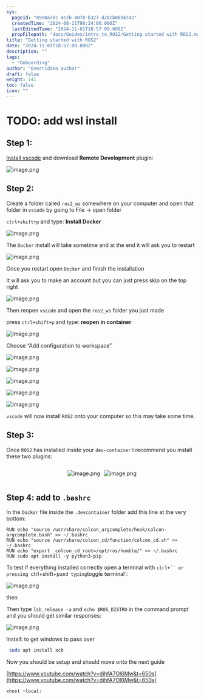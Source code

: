 ```yaml
---
sys:
  pageId: "89e0a78c-4e2b-4070-b327-d28cb0694742"
  createdTime: "2024-08-21T00:24:00.000Z"
  lastEditedTime: "2024-11-01T18:57:00.000Z"
  propFilepath: "docs/Guides/intro_to_ROS2/Getting started with ROS2.md"
title: "Getting started with ROS2"
date: "2024-11-01T18:57:00.000Z"
description: ""
tags:
  - "Onboarding"
author: "Overridden author"
draft: false
weight: 141
toc: false
icon: ""
---
```


# TODO: add wsl install

## Step 1:

[Install vscode](https://code.visualstudio.com/download) and download **Remote Development** plugin:

![image.png](https://prod-files-secure.s3.us-west-2.amazonaws.com/d518164a-d88e-44d1-a4ee-3adb3bd8bce0/efb52993-1881-4a40-b95e-6f020334f022/image.png?X-Amz-Algorithm=AWS4-HMAC-SHA256&X-Amz-Content-Sha256=UNSIGNED-PAYLOAD&X-Amz-Credential=ASIAZI2LB466YYNIUWOJ%2F20250323%2Fus-west-2%2Fs3%2Faws4_request&X-Amz-Date=20250323T220659Z&X-Amz-Expires=3600&X-Amz-Security-Token=IQoJb3JpZ2luX2VjEIT%2F%2F%2F%2F%2F%2F%2F%2F%2F%2FwEaCXVzLXdlc3QtMiJGMEQCIFUnvk3PeQ6pR%2Fck9CrfmsONp1YIh2NXhptUgyWuf%2B%2B6AiALkfh3bxdbO80BRwZTUUOzr4b%2Fqmp9S5xN8F4686xqmiqIBAjd%2F%2F%2F%2F%2F%2F%2F%2F%2F%2F8BEAAaDDYzNzQyMzE4MzgwNSIMGYaYn%2F%2BQTMF6F0LiKtwD3dEN6iYe0krhHUX8ZCbfemfWKnWX9cLfu0DYeaL6RzwfIxFpazL1K0QSytCIq0%2BLGdJsRaFq6%2Bxk%2FKHcSJYJODGVBGsOA0fOEAxhbr%2FSA2Lil%2BKo5nkv9pbaYV4f25vcqH2VzBTlORCClm5AHP3gisQvW4Wh7MTuIVjtSGUVlZj9BGXhTXDrrjeyA2LV7RneDKdBoChwiJ9O7XaUQx7UKyjuBpeHPTDq3AIIFTkRb9dXjqNl0D6GfuCFwDJXBGmuJnvQL3x%2FbRgZROttxRZmuMHEbuWhwpXZusx4GuTIKHwSdEJqVWNIti4e7kH17vIByIMaaXpZFA52hdgX5Bv63yGXA7bIcP0xhSnCSmw9Z2CxvEkVaMNbObZYisj8yo8XLmAohcxES6SKdV05q772MMenl%2Ffw6w4%2F2F%2FKldtusGlvLInwT9yDmLi3l58nsXnkqKdsHRVQErL4USteStqAwAX4ma0CkaYNzjg%2FBqXzTZnJx5hN4nGx1FGwBy0b%2F1XLJ%2BFHHmjeDKhzU5XyHrY%2Fgkgm7maYo3V4FIYRuFUspgslIjRn2TBzSvStcnyaQnAnrwDjQ41cC4Tbjj9glOyvTZfV7dEuJcEjgbE5BgN6cpF8Vjf9%2FenGOCv1p5Mw5cqBvwY6pgFnRHsqlyixc0e8%2BENe3q8YIVrWK%2BU3M9dR0t7ervv5NCDZD01i95Or2AOa%2FDP9tCARU8CM1pWcGYp%2F6TXOuMu4qQ9wMu8hLSW81u5bNRZeycfBt65y%2FCxvkEwnnBo5SBnn4pWnCG2nKo2IZEYHWC79gR9m74jawXd4DxlXaRlXL%2FIJqdik4RBbnJ6O5cNk2NUaBjlkjTo41aoBxY88GpqHfI1Ol0CQ&X-Amz-Signature=08be48029b42ab0892f069a333b2b20d68d479327e04e7ea9fb8d25d85041e10&X-Amz-SignedHeaders=host&x-id=GetObject)

## Step 2:

Create a folder called `ros2_ws` somewhere on your computer and open that folder in `vscode` by going to File → open folder 

`ctrl+shift+p` and type: **Install Docker**

![image.png](https://prod-files-secure.s3.us-west-2.amazonaws.com/d518164a-d88e-44d1-a4ee-3adb3bd8bce0/2269dc0e-1cd5-47ff-bceb-c04ad9b2eab0/image.png?X-Amz-Algorithm=AWS4-HMAC-SHA256&X-Amz-Content-Sha256=UNSIGNED-PAYLOAD&X-Amz-Credential=ASIAZI2LB466YYNIUWOJ%2F20250323%2Fus-west-2%2Fs3%2Faws4_request&X-Amz-Date=20250323T220659Z&X-Amz-Expires=3600&X-Amz-Security-Token=IQoJb3JpZ2luX2VjEIT%2F%2F%2F%2F%2F%2F%2F%2F%2F%2FwEaCXVzLXdlc3QtMiJGMEQCIFUnvk3PeQ6pR%2Fck9CrfmsONp1YIh2NXhptUgyWuf%2B%2B6AiALkfh3bxdbO80BRwZTUUOzr4b%2Fqmp9S5xN8F4686xqmiqIBAjd%2F%2F%2F%2F%2F%2F%2F%2F%2F%2F8BEAAaDDYzNzQyMzE4MzgwNSIMGYaYn%2F%2BQTMF6F0LiKtwD3dEN6iYe0krhHUX8ZCbfemfWKnWX9cLfu0DYeaL6RzwfIxFpazL1K0QSytCIq0%2BLGdJsRaFq6%2Bxk%2FKHcSJYJODGVBGsOA0fOEAxhbr%2FSA2Lil%2BKo5nkv9pbaYV4f25vcqH2VzBTlORCClm5AHP3gisQvW4Wh7MTuIVjtSGUVlZj9BGXhTXDrrjeyA2LV7RneDKdBoChwiJ9O7XaUQx7UKyjuBpeHPTDq3AIIFTkRb9dXjqNl0D6GfuCFwDJXBGmuJnvQL3x%2FbRgZROttxRZmuMHEbuWhwpXZusx4GuTIKHwSdEJqVWNIti4e7kH17vIByIMaaXpZFA52hdgX5Bv63yGXA7bIcP0xhSnCSmw9Z2CxvEkVaMNbObZYisj8yo8XLmAohcxES6SKdV05q772MMenl%2Ffw6w4%2F2F%2FKldtusGlvLInwT9yDmLi3l58nsXnkqKdsHRVQErL4USteStqAwAX4ma0CkaYNzjg%2FBqXzTZnJx5hN4nGx1FGwBy0b%2F1XLJ%2BFHHmjeDKhzU5XyHrY%2Fgkgm7maYo3V4FIYRuFUspgslIjRn2TBzSvStcnyaQnAnrwDjQ41cC4Tbjj9glOyvTZfV7dEuJcEjgbE5BgN6cpF8Vjf9%2FenGOCv1p5Mw5cqBvwY6pgFnRHsqlyixc0e8%2BENe3q8YIVrWK%2BU3M9dR0t7ervv5NCDZD01i95Or2AOa%2FDP9tCARU8CM1pWcGYp%2F6TXOuMu4qQ9wMu8hLSW81u5bNRZeycfBt65y%2FCxvkEwnnBo5SBnn4pWnCG2nKo2IZEYHWC79gR9m74jawXd4DxlXaRlXL%2FIJqdik4RBbnJ6O5cNk2NUaBjlkjTo41aoBxY88GpqHfI1Ol0CQ&X-Amz-Signature=32b482f7a82e1fe25a3ae252d82fbb87336fba45dd3414eeaff3e2371ccb0465&X-Amz-SignedHeaders=host&x-id=GetObject)

The `Docker` install will take sometime and at the end it will ask you to restart

![image.png](https://prod-files-secure.s3.us-west-2.amazonaws.com/d518164a-d88e-44d1-a4ee-3adb3bd8bce0/ed233f78-be33-4b1f-b89c-9c346c0e961e/image.png?X-Amz-Algorithm=AWS4-HMAC-SHA256&X-Amz-Content-Sha256=UNSIGNED-PAYLOAD&X-Amz-Credential=ASIAZI2LB466YYNIUWOJ%2F20250323%2Fus-west-2%2Fs3%2Faws4_request&X-Amz-Date=20250323T220659Z&X-Amz-Expires=3600&X-Amz-Security-Token=IQoJb3JpZ2luX2VjEIT%2F%2F%2F%2F%2F%2F%2F%2F%2F%2FwEaCXVzLXdlc3QtMiJGMEQCIFUnvk3PeQ6pR%2Fck9CrfmsONp1YIh2NXhptUgyWuf%2B%2B6AiALkfh3bxdbO80BRwZTUUOzr4b%2Fqmp9S5xN8F4686xqmiqIBAjd%2F%2F%2F%2F%2F%2F%2F%2F%2F%2F8BEAAaDDYzNzQyMzE4MzgwNSIMGYaYn%2F%2BQTMF6F0LiKtwD3dEN6iYe0krhHUX8ZCbfemfWKnWX9cLfu0DYeaL6RzwfIxFpazL1K0QSytCIq0%2BLGdJsRaFq6%2Bxk%2FKHcSJYJODGVBGsOA0fOEAxhbr%2FSA2Lil%2BKo5nkv9pbaYV4f25vcqH2VzBTlORCClm5AHP3gisQvW4Wh7MTuIVjtSGUVlZj9BGXhTXDrrjeyA2LV7RneDKdBoChwiJ9O7XaUQx7UKyjuBpeHPTDq3AIIFTkRb9dXjqNl0D6GfuCFwDJXBGmuJnvQL3x%2FbRgZROttxRZmuMHEbuWhwpXZusx4GuTIKHwSdEJqVWNIti4e7kH17vIByIMaaXpZFA52hdgX5Bv63yGXA7bIcP0xhSnCSmw9Z2CxvEkVaMNbObZYisj8yo8XLmAohcxES6SKdV05q772MMenl%2Ffw6w4%2F2F%2FKldtusGlvLInwT9yDmLi3l58nsXnkqKdsHRVQErL4USteStqAwAX4ma0CkaYNzjg%2FBqXzTZnJx5hN4nGx1FGwBy0b%2F1XLJ%2BFHHmjeDKhzU5XyHrY%2Fgkgm7maYo3V4FIYRuFUspgslIjRn2TBzSvStcnyaQnAnrwDjQ41cC4Tbjj9glOyvTZfV7dEuJcEjgbE5BgN6cpF8Vjf9%2FenGOCv1p5Mw5cqBvwY6pgFnRHsqlyixc0e8%2BENe3q8YIVrWK%2BU3M9dR0t7ervv5NCDZD01i95Or2AOa%2FDP9tCARU8CM1pWcGYp%2F6TXOuMu4qQ9wMu8hLSW81u5bNRZeycfBt65y%2FCxvkEwnnBo5SBnn4pWnCG2nKo2IZEYHWC79gR9m74jawXd4DxlXaRlXL%2FIJqdik4RBbnJ6O5cNk2NUaBjlkjTo41aoBxY88GpqHfI1Ol0CQ&X-Amz-Signature=d83ac19fd48aba022a14ce160e034be8264f183789225e65dbaaf8c2c34500d0&X-Amz-SignedHeaders=host&x-id=GetObject)

Once you restart open `Docker` and finish the installation

It will ask you to make an account but you can just press skip on the top right

![image.png](https://prod-files-secure.s3.us-west-2.amazonaws.com/d518164a-d88e-44d1-a4ee-3adb3bd8bce0/21010ad9-1659-4fd9-9f59-9932a09b2a3d/image.png?X-Amz-Algorithm=AWS4-HMAC-SHA256&X-Amz-Content-Sha256=UNSIGNED-PAYLOAD&X-Amz-Credential=ASIAZI2LB466YYNIUWOJ%2F20250323%2Fus-west-2%2Fs3%2Faws4_request&X-Amz-Date=20250323T220659Z&X-Amz-Expires=3600&X-Amz-Security-Token=IQoJb3JpZ2luX2VjEIT%2F%2F%2F%2F%2F%2F%2F%2F%2F%2FwEaCXVzLXdlc3QtMiJGMEQCIFUnvk3PeQ6pR%2Fck9CrfmsONp1YIh2NXhptUgyWuf%2B%2B6AiALkfh3bxdbO80BRwZTUUOzr4b%2Fqmp9S5xN8F4686xqmiqIBAjd%2F%2F%2F%2F%2F%2F%2F%2F%2F%2F8BEAAaDDYzNzQyMzE4MzgwNSIMGYaYn%2F%2BQTMF6F0LiKtwD3dEN6iYe0krhHUX8ZCbfemfWKnWX9cLfu0DYeaL6RzwfIxFpazL1K0QSytCIq0%2BLGdJsRaFq6%2Bxk%2FKHcSJYJODGVBGsOA0fOEAxhbr%2FSA2Lil%2BKo5nkv9pbaYV4f25vcqH2VzBTlORCClm5AHP3gisQvW4Wh7MTuIVjtSGUVlZj9BGXhTXDrrjeyA2LV7RneDKdBoChwiJ9O7XaUQx7UKyjuBpeHPTDq3AIIFTkRb9dXjqNl0D6GfuCFwDJXBGmuJnvQL3x%2FbRgZROttxRZmuMHEbuWhwpXZusx4GuTIKHwSdEJqVWNIti4e7kH17vIByIMaaXpZFA52hdgX5Bv63yGXA7bIcP0xhSnCSmw9Z2CxvEkVaMNbObZYisj8yo8XLmAohcxES6SKdV05q772MMenl%2Ffw6w4%2F2F%2FKldtusGlvLInwT9yDmLi3l58nsXnkqKdsHRVQErL4USteStqAwAX4ma0CkaYNzjg%2FBqXzTZnJx5hN4nGx1FGwBy0b%2F1XLJ%2BFHHmjeDKhzU5XyHrY%2Fgkgm7maYo3V4FIYRuFUspgslIjRn2TBzSvStcnyaQnAnrwDjQ41cC4Tbjj9glOyvTZfV7dEuJcEjgbE5BgN6cpF8Vjf9%2FenGOCv1p5Mw5cqBvwY6pgFnRHsqlyixc0e8%2BENe3q8YIVrWK%2BU3M9dR0t7ervv5NCDZD01i95Or2AOa%2FDP9tCARU8CM1pWcGYp%2F6TXOuMu4qQ9wMu8hLSW81u5bNRZeycfBt65y%2FCxvkEwnnBo5SBnn4pWnCG2nKo2IZEYHWC79gR9m74jawXd4DxlXaRlXL%2FIJqdik4RBbnJ6O5cNk2NUaBjlkjTo41aoBxY88GpqHfI1Ol0CQ&X-Amz-Signature=c80a32512b645305ddc1b54b72f3aa3182ddb55a1226132a265d0cfac0e579d6&X-Amz-SignedHeaders=host&x-id=GetObject)

Then reopen `vscode` and open the `ros2_ws` folder you just made

press `ctrl+shift+p` and type: **reopen in container**

![image.png](https://prod-files-secure.s3.us-west-2.amazonaws.com/d518164a-d88e-44d1-a4ee-3adb3bd8bce0/4e93b8c2-41ad-488c-8095-c74205196118/image.png?X-Amz-Algorithm=AWS4-HMAC-SHA256&X-Amz-Content-Sha256=UNSIGNED-PAYLOAD&X-Amz-Credential=ASIAZI2LB466YYNIUWOJ%2F20250323%2Fus-west-2%2Fs3%2Faws4_request&X-Amz-Date=20250323T220659Z&X-Amz-Expires=3600&X-Amz-Security-Token=IQoJb3JpZ2luX2VjEIT%2F%2F%2F%2F%2F%2F%2F%2F%2F%2FwEaCXVzLXdlc3QtMiJGMEQCIFUnvk3PeQ6pR%2Fck9CrfmsONp1YIh2NXhptUgyWuf%2B%2B6AiALkfh3bxdbO80BRwZTUUOzr4b%2Fqmp9S5xN8F4686xqmiqIBAjd%2F%2F%2F%2F%2F%2F%2F%2F%2F%2F8BEAAaDDYzNzQyMzE4MzgwNSIMGYaYn%2F%2BQTMF6F0LiKtwD3dEN6iYe0krhHUX8ZCbfemfWKnWX9cLfu0DYeaL6RzwfIxFpazL1K0QSytCIq0%2BLGdJsRaFq6%2Bxk%2FKHcSJYJODGVBGsOA0fOEAxhbr%2FSA2Lil%2BKo5nkv9pbaYV4f25vcqH2VzBTlORCClm5AHP3gisQvW4Wh7MTuIVjtSGUVlZj9BGXhTXDrrjeyA2LV7RneDKdBoChwiJ9O7XaUQx7UKyjuBpeHPTDq3AIIFTkRb9dXjqNl0D6GfuCFwDJXBGmuJnvQL3x%2FbRgZROttxRZmuMHEbuWhwpXZusx4GuTIKHwSdEJqVWNIti4e7kH17vIByIMaaXpZFA52hdgX5Bv63yGXA7bIcP0xhSnCSmw9Z2CxvEkVaMNbObZYisj8yo8XLmAohcxES6SKdV05q772MMenl%2Ffw6w4%2F2F%2FKldtusGlvLInwT9yDmLi3l58nsXnkqKdsHRVQErL4USteStqAwAX4ma0CkaYNzjg%2FBqXzTZnJx5hN4nGx1FGwBy0b%2F1XLJ%2BFHHmjeDKhzU5XyHrY%2Fgkgm7maYo3V4FIYRuFUspgslIjRn2TBzSvStcnyaQnAnrwDjQ41cC4Tbjj9glOyvTZfV7dEuJcEjgbE5BgN6cpF8Vjf9%2FenGOCv1p5Mw5cqBvwY6pgFnRHsqlyixc0e8%2BENe3q8YIVrWK%2BU3M9dR0t7ervv5NCDZD01i95Or2AOa%2FDP9tCARU8CM1pWcGYp%2F6TXOuMu4qQ9wMu8hLSW81u5bNRZeycfBt65y%2FCxvkEwnnBo5SBnn4pWnCG2nKo2IZEYHWC79gR9m74jawXd4DxlXaRlXL%2FIJqdik4RBbnJ6O5cNk2NUaBjlkjTo41aoBxY88GpqHfI1Ol0CQ&X-Amz-Signature=bfa2e0c091a0656e6faf4bf94c7fe19204540b4de16c06bbfc2e75ffd460b415&X-Amz-SignedHeaders=host&x-id=GetObject)

Choose “Add configuration to workspace”

![image.png](https://prod-files-secure.s3.us-west-2.amazonaws.com/d518164a-d88e-44d1-a4ee-3adb3bd8bce0/9560b282-5060-4989-ba37-97e7b2c22476/image.png?X-Amz-Algorithm=AWS4-HMAC-SHA256&X-Amz-Content-Sha256=UNSIGNED-PAYLOAD&X-Amz-Credential=ASIAZI2LB466YYNIUWOJ%2F20250323%2Fus-west-2%2Fs3%2Faws4_request&X-Amz-Date=20250323T220659Z&X-Amz-Expires=3600&X-Amz-Security-Token=IQoJb3JpZ2luX2VjEIT%2F%2F%2F%2F%2F%2F%2F%2F%2F%2FwEaCXVzLXdlc3QtMiJGMEQCIFUnvk3PeQ6pR%2Fck9CrfmsONp1YIh2NXhptUgyWuf%2B%2B6AiALkfh3bxdbO80BRwZTUUOzr4b%2Fqmp9S5xN8F4686xqmiqIBAjd%2F%2F%2F%2F%2F%2F%2F%2F%2F%2F8BEAAaDDYzNzQyMzE4MzgwNSIMGYaYn%2F%2BQTMF6F0LiKtwD3dEN6iYe0krhHUX8ZCbfemfWKnWX9cLfu0DYeaL6RzwfIxFpazL1K0QSytCIq0%2BLGdJsRaFq6%2Bxk%2FKHcSJYJODGVBGsOA0fOEAxhbr%2FSA2Lil%2BKo5nkv9pbaYV4f25vcqH2VzBTlORCClm5AHP3gisQvW4Wh7MTuIVjtSGUVlZj9BGXhTXDrrjeyA2LV7RneDKdBoChwiJ9O7XaUQx7UKyjuBpeHPTDq3AIIFTkRb9dXjqNl0D6GfuCFwDJXBGmuJnvQL3x%2FbRgZROttxRZmuMHEbuWhwpXZusx4GuTIKHwSdEJqVWNIti4e7kH17vIByIMaaXpZFA52hdgX5Bv63yGXA7bIcP0xhSnCSmw9Z2CxvEkVaMNbObZYisj8yo8XLmAohcxES6SKdV05q772MMenl%2Ffw6w4%2F2F%2FKldtusGlvLInwT9yDmLi3l58nsXnkqKdsHRVQErL4USteStqAwAX4ma0CkaYNzjg%2FBqXzTZnJx5hN4nGx1FGwBy0b%2F1XLJ%2BFHHmjeDKhzU5XyHrY%2Fgkgm7maYo3V4FIYRuFUspgslIjRn2TBzSvStcnyaQnAnrwDjQ41cC4Tbjj9glOyvTZfV7dEuJcEjgbE5BgN6cpF8Vjf9%2FenGOCv1p5Mw5cqBvwY6pgFnRHsqlyixc0e8%2BENe3q8YIVrWK%2BU3M9dR0t7ervv5NCDZD01i95Or2AOa%2FDP9tCARU8CM1pWcGYp%2F6TXOuMu4qQ9wMu8hLSW81u5bNRZeycfBt65y%2FCxvkEwnnBo5SBnn4pWnCG2nKo2IZEYHWC79gR9m74jawXd4DxlXaRlXL%2FIJqdik4RBbnJ6O5cNk2NUaBjlkjTo41aoBxY88GpqHfI1Ol0CQ&X-Amz-Signature=23feaf671ad7320afa73fb3f9fe5e76c1ace5e433576c760ef267f81802d6cbb&X-Amz-SignedHeaders=host&x-id=GetObject)

![image.png](https://prod-files-secure.s3.us-west-2.amazonaws.com/d518164a-d88e-44d1-a4ee-3adb3bd8bce0/2ee63f81-886b-48e8-a553-dc6e5eac99e4/image.png?X-Amz-Algorithm=AWS4-HMAC-SHA256&X-Amz-Content-Sha256=UNSIGNED-PAYLOAD&X-Amz-Credential=ASIAZI2LB466YYNIUWOJ%2F20250323%2Fus-west-2%2Fs3%2Faws4_request&X-Amz-Date=20250323T220659Z&X-Amz-Expires=3600&X-Amz-Security-Token=IQoJb3JpZ2luX2VjEIT%2F%2F%2F%2F%2F%2F%2F%2F%2F%2FwEaCXVzLXdlc3QtMiJGMEQCIFUnvk3PeQ6pR%2Fck9CrfmsONp1YIh2NXhptUgyWuf%2B%2B6AiALkfh3bxdbO80BRwZTUUOzr4b%2Fqmp9S5xN8F4686xqmiqIBAjd%2F%2F%2F%2F%2F%2F%2F%2F%2F%2F8BEAAaDDYzNzQyMzE4MzgwNSIMGYaYn%2F%2BQTMF6F0LiKtwD3dEN6iYe0krhHUX8ZCbfemfWKnWX9cLfu0DYeaL6RzwfIxFpazL1K0QSytCIq0%2BLGdJsRaFq6%2Bxk%2FKHcSJYJODGVBGsOA0fOEAxhbr%2FSA2Lil%2BKo5nkv9pbaYV4f25vcqH2VzBTlORCClm5AHP3gisQvW4Wh7MTuIVjtSGUVlZj9BGXhTXDrrjeyA2LV7RneDKdBoChwiJ9O7XaUQx7UKyjuBpeHPTDq3AIIFTkRb9dXjqNl0D6GfuCFwDJXBGmuJnvQL3x%2FbRgZROttxRZmuMHEbuWhwpXZusx4GuTIKHwSdEJqVWNIti4e7kH17vIByIMaaXpZFA52hdgX5Bv63yGXA7bIcP0xhSnCSmw9Z2CxvEkVaMNbObZYisj8yo8XLmAohcxES6SKdV05q772MMenl%2Ffw6w4%2F2F%2FKldtusGlvLInwT9yDmLi3l58nsXnkqKdsHRVQErL4USteStqAwAX4ma0CkaYNzjg%2FBqXzTZnJx5hN4nGx1FGwBy0b%2F1XLJ%2BFHHmjeDKhzU5XyHrY%2Fgkgm7maYo3V4FIYRuFUspgslIjRn2TBzSvStcnyaQnAnrwDjQ41cC4Tbjj9glOyvTZfV7dEuJcEjgbE5BgN6cpF8Vjf9%2FenGOCv1p5Mw5cqBvwY6pgFnRHsqlyixc0e8%2BENe3q8YIVrWK%2BU3M9dR0t7ervv5NCDZD01i95Or2AOa%2FDP9tCARU8CM1pWcGYp%2F6TXOuMu4qQ9wMu8hLSW81u5bNRZeycfBt65y%2FCxvkEwnnBo5SBnn4pWnCG2nKo2IZEYHWC79gR9m74jawXd4DxlXaRlXL%2FIJqdik4RBbnJ6O5cNk2NUaBjlkjTo41aoBxY88GpqHfI1Ol0CQ&X-Amz-Signature=b8f8b301178b61699e296ddbad24cdabeebb1196b852ef267c8148a011797d62&X-Amz-SignedHeaders=host&x-id=GetObject)

![image.png](https://prod-files-secure.s3.us-west-2.amazonaws.com/d518164a-d88e-44d1-a4ee-3adb3bd8bce0/ae1580b2-b048-407e-aed9-b584224a7a04/image.png?X-Amz-Algorithm=AWS4-HMAC-SHA256&X-Amz-Content-Sha256=UNSIGNED-PAYLOAD&X-Amz-Credential=ASIAZI2LB466YYNIUWOJ%2F20250323%2Fus-west-2%2Fs3%2Faws4_request&X-Amz-Date=20250323T220659Z&X-Amz-Expires=3600&X-Amz-Security-Token=IQoJb3JpZ2luX2VjEIT%2F%2F%2F%2F%2F%2F%2F%2F%2F%2FwEaCXVzLXdlc3QtMiJGMEQCIFUnvk3PeQ6pR%2Fck9CrfmsONp1YIh2NXhptUgyWuf%2B%2B6AiALkfh3bxdbO80BRwZTUUOzr4b%2Fqmp9S5xN8F4686xqmiqIBAjd%2F%2F%2F%2F%2F%2F%2F%2F%2F%2F8BEAAaDDYzNzQyMzE4MzgwNSIMGYaYn%2F%2BQTMF6F0LiKtwD3dEN6iYe0krhHUX8ZCbfemfWKnWX9cLfu0DYeaL6RzwfIxFpazL1K0QSytCIq0%2BLGdJsRaFq6%2Bxk%2FKHcSJYJODGVBGsOA0fOEAxhbr%2FSA2Lil%2BKo5nkv9pbaYV4f25vcqH2VzBTlORCClm5AHP3gisQvW4Wh7MTuIVjtSGUVlZj9BGXhTXDrrjeyA2LV7RneDKdBoChwiJ9O7XaUQx7UKyjuBpeHPTDq3AIIFTkRb9dXjqNl0D6GfuCFwDJXBGmuJnvQL3x%2FbRgZROttxRZmuMHEbuWhwpXZusx4GuTIKHwSdEJqVWNIti4e7kH17vIByIMaaXpZFA52hdgX5Bv63yGXA7bIcP0xhSnCSmw9Z2CxvEkVaMNbObZYisj8yo8XLmAohcxES6SKdV05q772MMenl%2Ffw6w4%2F2F%2FKldtusGlvLInwT9yDmLi3l58nsXnkqKdsHRVQErL4USteStqAwAX4ma0CkaYNzjg%2FBqXzTZnJx5hN4nGx1FGwBy0b%2F1XLJ%2BFHHmjeDKhzU5XyHrY%2Fgkgm7maYo3V4FIYRuFUspgslIjRn2TBzSvStcnyaQnAnrwDjQ41cC4Tbjj9glOyvTZfV7dEuJcEjgbE5BgN6cpF8Vjf9%2FenGOCv1p5Mw5cqBvwY6pgFnRHsqlyixc0e8%2BENe3q8YIVrWK%2BU3M9dR0t7ervv5NCDZD01i95Or2AOa%2FDP9tCARU8CM1pWcGYp%2F6TXOuMu4qQ9wMu8hLSW81u5bNRZeycfBt65y%2FCxvkEwnnBo5SBnn4pWnCG2nKo2IZEYHWC79gR9m74jawXd4DxlXaRlXL%2FIJqdik4RBbnJ6O5cNk2NUaBjlkjTo41aoBxY88GpqHfI1Ol0CQ&X-Amz-Signature=816f84c5b9973d3967f2f84d7a9d5fa74ffeabddca1a06ff72e9787a5d7c8e1b&X-Amz-SignedHeaders=host&x-id=GetObject)

![image.png](https://prod-files-secure.s3.us-west-2.amazonaws.com/d518164a-d88e-44d1-a4ee-3adb3bd8bce0/53255b28-f75e-430f-b9e3-c0ac8577e42b/image.png?X-Amz-Algorithm=AWS4-HMAC-SHA256&X-Amz-Content-Sha256=UNSIGNED-PAYLOAD&X-Amz-Credential=ASIAZI2LB466YYNIUWOJ%2F20250323%2Fus-west-2%2Fs3%2Faws4_request&X-Amz-Date=20250323T220659Z&X-Amz-Expires=3600&X-Amz-Security-Token=IQoJb3JpZ2luX2VjEIT%2F%2F%2F%2F%2F%2F%2F%2F%2F%2FwEaCXVzLXdlc3QtMiJGMEQCIFUnvk3PeQ6pR%2Fck9CrfmsONp1YIh2NXhptUgyWuf%2B%2B6AiALkfh3bxdbO80BRwZTUUOzr4b%2Fqmp9S5xN8F4686xqmiqIBAjd%2F%2F%2F%2F%2F%2F%2F%2F%2F%2F8BEAAaDDYzNzQyMzE4MzgwNSIMGYaYn%2F%2BQTMF6F0LiKtwD3dEN6iYe0krhHUX8ZCbfemfWKnWX9cLfu0DYeaL6RzwfIxFpazL1K0QSytCIq0%2BLGdJsRaFq6%2Bxk%2FKHcSJYJODGVBGsOA0fOEAxhbr%2FSA2Lil%2BKo5nkv9pbaYV4f25vcqH2VzBTlORCClm5AHP3gisQvW4Wh7MTuIVjtSGUVlZj9BGXhTXDrrjeyA2LV7RneDKdBoChwiJ9O7XaUQx7UKyjuBpeHPTDq3AIIFTkRb9dXjqNl0D6GfuCFwDJXBGmuJnvQL3x%2FbRgZROttxRZmuMHEbuWhwpXZusx4GuTIKHwSdEJqVWNIti4e7kH17vIByIMaaXpZFA52hdgX5Bv63yGXA7bIcP0xhSnCSmw9Z2CxvEkVaMNbObZYisj8yo8XLmAohcxES6SKdV05q772MMenl%2Ffw6w4%2F2F%2FKldtusGlvLInwT9yDmLi3l58nsXnkqKdsHRVQErL4USteStqAwAX4ma0CkaYNzjg%2FBqXzTZnJx5hN4nGx1FGwBy0b%2F1XLJ%2BFHHmjeDKhzU5XyHrY%2Fgkgm7maYo3V4FIYRuFUspgslIjRn2TBzSvStcnyaQnAnrwDjQ41cC4Tbjj9glOyvTZfV7dEuJcEjgbE5BgN6cpF8Vjf9%2FenGOCv1p5Mw5cqBvwY6pgFnRHsqlyixc0e8%2BENe3q8YIVrWK%2BU3M9dR0t7ervv5NCDZD01i95Or2AOa%2FDP9tCARU8CM1pWcGYp%2F6TXOuMu4qQ9wMu8hLSW81u5bNRZeycfBt65y%2FCxvkEwnnBo5SBnn4pWnCG2nKo2IZEYHWC79gR9m74jawXd4DxlXaRlXL%2FIJqdik4RBbnJ6O5cNk2NUaBjlkjTo41aoBxY88GpqHfI1Ol0CQ&X-Amz-Signature=cbd4f080b8cc3366e457b326d1430d0d455052402dec1b18fd81fdba3453be4c&X-Amz-SignedHeaders=host&x-id=GetObject)

![image.png](https://prod-files-secure.s3.us-west-2.amazonaws.com/d518164a-d88e-44d1-a4ee-3adb3bd8bce0/7c562767-5af9-4ffb-97d1-327bcdf4ee00/image.png?X-Amz-Algorithm=AWS4-HMAC-SHA256&X-Amz-Content-Sha256=UNSIGNED-PAYLOAD&X-Amz-Credential=ASIAZI2LB466YYNIUWOJ%2F20250323%2Fus-west-2%2Fs3%2Faws4_request&X-Amz-Date=20250323T220659Z&X-Amz-Expires=3600&X-Amz-Security-Token=IQoJb3JpZ2luX2VjEIT%2F%2F%2F%2F%2F%2F%2F%2F%2F%2FwEaCXVzLXdlc3QtMiJGMEQCIFUnvk3PeQ6pR%2Fck9CrfmsONp1YIh2NXhptUgyWuf%2B%2B6AiALkfh3bxdbO80BRwZTUUOzr4b%2Fqmp9S5xN8F4686xqmiqIBAjd%2F%2F%2F%2F%2F%2F%2F%2F%2F%2F8BEAAaDDYzNzQyMzE4MzgwNSIMGYaYn%2F%2BQTMF6F0LiKtwD3dEN6iYe0krhHUX8ZCbfemfWKnWX9cLfu0DYeaL6RzwfIxFpazL1K0QSytCIq0%2BLGdJsRaFq6%2Bxk%2FKHcSJYJODGVBGsOA0fOEAxhbr%2FSA2Lil%2BKo5nkv9pbaYV4f25vcqH2VzBTlORCClm5AHP3gisQvW4Wh7MTuIVjtSGUVlZj9BGXhTXDrrjeyA2LV7RneDKdBoChwiJ9O7XaUQx7UKyjuBpeHPTDq3AIIFTkRb9dXjqNl0D6GfuCFwDJXBGmuJnvQL3x%2FbRgZROttxRZmuMHEbuWhwpXZusx4GuTIKHwSdEJqVWNIti4e7kH17vIByIMaaXpZFA52hdgX5Bv63yGXA7bIcP0xhSnCSmw9Z2CxvEkVaMNbObZYisj8yo8XLmAohcxES6SKdV05q772MMenl%2Ffw6w4%2F2F%2FKldtusGlvLInwT9yDmLi3l58nsXnkqKdsHRVQErL4USteStqAwAX4ma0CkaYNzjg%2FBqXzTZnJx5hN4nGx1FGwBy0b%2F1XLJ%2BFHHmjeDKhzU5XyHrY%2Fgkgm7maYo3V4FIYRuFUspgslIjRn2TBzSvStcnyaQnAnrwDjQ41cC4Tbjj9glOyvTZfV7dEuJcEjgbE5BgN6cpF8Vjf9%2FenGOCv1p5Mw5cqBvwY6pgFnRHsqlyixc0e8%2BENe3q8YIVrWK%2BU3M9dR0t7ervv5NCDZD01i95Or2AOa%2FDP9tCARU8CM1pWcGYp%2F6TXOuMu4qQ9wMu8hLSW81u5bNRZeycfBt65y%2FCxvkEwnnBo5SBnn4pWnCG2nKo2IZEYHWC79gR9m74jawXd4DxlXaRlXL%2FIJqdik4RBbnJ6O5cNk2NUaBjlkjTo41aoBxY88GpqHfI1Ol0CQ&X-Amz-Signature=ad7fc1bd5d9f8442d7ce1e184a9ae88cf0717998b01e9f5c30f5fe8eb3d2f623&X-Amz-SignedHeaders=host&x-id=GetObject)

`vscode` will now install `ROS2` onto your computer so this may take some time.

## Step 3:

Once `ROS2` has installed inside your `dev-container` I recommend you install these two plugins:

<div style="display: flex;flex-direction: row; column-gap:10px; max-width: 630px;justify-content: center;">
<div>

![image.png](https://prod-files-secure.s3.us-west-2.amazonaws.com/d518164a-d88e-44d1-a4ee-3adb3bd8bce0/3fc3d550-5a54-4ba1-ba6b-faa01cdb7369/image.png?X-Amz-Algorithm=AWS4-HMAC-SHA256&X-Amz-Content-Sha256=UNSIGNED-PAYLOAD&X-Amz-Credential=ASIAZI2LB466QQHOC6IK%2F20250323%2Fus-west-2%2Fs3%2Faws4_request&X-Amz-Date=20250323T220700Z&X-Amz-Expires=3600&X-Amz-Security-Token=IQoJb3JpZ2luX2VjEIT%2F%2F%2F%2F%2F%2F%2F%2F%2F%2FwEaCXVzLXdlc3QtMiJIMEYCIQC3r%2BW5%2BypBG%2BtVpxpufq4IJfbtlCAVMPrQseHf4e%2Bk0wIhAL9zO5a%2FDMsnKLuIO1UGs0d1tw7PH%2Bj4j3KdepVdqBf8KogECN3%2F%2F%2F%2F%2F%2F%2F%2F%2F%2FwEQABoMNjM3NDIzMTgzODA1IgxDM1HuCAunAp0%2F0lgq3ANFgae%2B%2FbydIgPT5Tj5pThieIkX0XYD90uWfXkSl7aTCseIGK%2FRprfFPQIkktiSsbSh9PHJFVEvyfdvNA5b9O%2FJGnOS7fDAFZN3OVnrH6ShoTw%2F5XRIPqExjgcI9PRjQmiby%2B%2BAbdxA5ZFtZgOzzJ84Gl4ibsh6I5LrksqLMO4KKsuLVK%2FY7pGUwOsRm8NO9J2Iu1yEWLgMDr%2BPopfmTR%2BWYuF2qDNpqcpMeNeHX7nkA4Os7lccjP3HiD6cGjd8lgVd2AS6TDtjshe4nbKj4LHRfIO%2FC%2FcErmZKH2UluBfDQqptZG0xZwc670J9eGc%2FpBdsBQlzYJm3ERlm9%2FqyeJ0ydecn%2FZ1JTQ4dYtyCzpc2Mr1B9x5L%2FErhZFvIL1uljvf%2FP0W0TDFpM%2B3Q3yLnEvqitthUw4RC%2BfyhzBMHheP5rXgG2RA7tDjsvukn7aS2PSeAOdnrfAx280Hp3m4lbzCw6P2snSluLb%2BLT7bzOjt5SAU4ghUO8wq9MIqbhVY2WVsEe7gRxA8umFMTZ9MILjBCiXTDhVr9BBcmZENoZCzcAZ2lrgg60soIpIdRmZhU2koI58lK3Sfg82Z%2FGtKsAt9bSzfKwjpz%2FvZRPsbmxXRXhew7egg3Pe5XS25mljDhy4G%2FBjqkATwW%2FQkCggNcctU8ycGTBKbh0IXLGTh5pIXp4OIA8L9wRP%2FhGww4YXX0OGwjQ9Af20zVjukJFnMkXpUOoEDGkI6sQQkkNrpYZ9V%2FAogzAx1lpO%2FqYiZvtTlCQDztCpNOcNvY3V1rES1%2FQ6Vuctf6u%2BXRkwKQh62rlZjheCF1uOWYfhAySU8%2BfD8CdIO3qDW2PFvOl8IVJ3SytYvoSAhHn7ILjYQE&X-Amz-Signature=6882799890b6e9cd2bf83dc7b2b8d09d27e94a559f8b3251735b65faad754404&X-Amz-SignedHeaders=host&x-id=GetObject)

</div>
<div>

![image.png](https://prod-files-secure.s3.us-west-2.amazonaws.com/d518164a-d88e-44d1-a4ee-3adb3bd8bce0/d994cc66-13c2-4093-a5a3-f84cf4601a82/image.png?X-Amz-Algorithm=AWS4-HMAC-SHA256&X-Amz-Content-Sha256=UNSIGNED-PAYLOAD&X-Amz-Credential=ASIAZI2LB4664T3ZPJE3%2F20250323%2Fus-west-2%2Fs3%2Faws4_request&X-Amz-Date=20250323T220700Z&X-Amz-Expires=3600&X-Amz-Security-Token=IQoJb3JpZ2luX2VjEIT%2F%2F%2F%2F%2F%2F%2F%2F%2F%2FwEaCXVzLXdlc3QtMiJHMEUCIQDJpe7Op0QC%2FkmmDsU2dEqOSwTJDBH5JvCAQfl41uUHqwIgYTq1iiV5MfjktQgR8qRZrJOvV28SQXdKHCj%2BEzHEGf4qiAQI3f%2F%2F%2F%2F%2F%2F%2F%2F%2F%2FARAAGgw2Mzc0MjMxODM4MDUiDJCV41v2T5KXu%2FowISrcA0P%2BkeP1zskNOjH9HbOgggNsfQNeTmlYfjT9gbHyDfa03rcmogyWU7KlTb3CferD0P4v9xvmnkeu%2FAy1Tm1ERWZaNFzUutUWoMbM78KXEz7mRS8grPqfcvu5LS14RBMYGJOCD0AR1qpfMElioAQx5ez%2BteKVbLYAckmBmQEm%2BXugVN2FTT1BaQjTwZSygr0f1Wn2hOylMn0q310Rx7W%2Fl61si7rdChWVrIa5d%2FJqUxyeaKNImqrqL1Vfi2kuf2AZOABNgdUPqV9vakXFSDY%2FfKLT6E56Fw9YKTJlUEA9ZN594wInmAozPSDtw6L6wCYBSB%2FXAazr8jFtlZA7NzmcICZV0tbCzP1BM0zjVm09vIIBWx7kY3MLyeF6XIcyVK%2F7wR4o9rgi4Z7jAzKtei8n%2BDMz3XwJhtEB%2Bsx5wH6mROYqaAiqRADDMiDVTYkAdQkj7N6JoYWrtAyE1JU%2FL%2FuRWBJnKkc7aPN0dfKGoXP8ztILrGkztHwRvAQG4DXa24PQdDCvLTaJ9T54VxLOBC72O0ABSCw%2BGbaCOLYtdPKU1FP0GPrgcDezpzOLFgKilr1xP1nnNmMy%2BjHItruIU5ruwYoV1quvNxjdDLdNsQNZmmloV5L1dychZrAdWUwjMNzLgb8GOqUBRPhJR2UeFlVSAk%2FkURULeBL30ZLWH2f5yGFgMAA16ZQX%2F91G0iDI%2FYklw2f1TduCLLSjFnUnXRTV0asflI2mU3i708Fyc66O%2FZ7savjLC8Fg0L6eHAXe76HZO9bgjeJ7Q%2FwWydsZ5ztMlaYBf9RdroXdq2zcXhfZaIGVM0LCz%2FzCMa7PPnuSPyU8OUxpN%2B9%2F0BYjKluqf0tlacPBDHumL7EhJ6TX&X-Amz-Signature=f863cbc50b4883d70369b7231776299a1f01a30f0625543269472212662d2af6&X-Amz-SignedHeaders=host&x-id=GetObject)

</div>
</div>

## Step 4: add to `.bashrc`

In the `Docker` file inside the `.devcontainer` folder add this line at the very bottom: 

```docker
RUN echo "source /usr/share/colcon_argcomplete/hook/colcon-argcomplete.bash" >> ~/.bashrc
RUN echo "source /usr/share/colcon_cd/function/colcon_cd.sh" >> ~/.bashrc
RUN echo "export _colcon_cd_root=/opt/ros/humble/" >> ~/.bashrc
RUN sudo apt install -y python3-pip 
```

To test if everything installed correctly open a terminal with `ctrl+`` or pressing `ctrl+shift+p` and typing `toggle terminal`:

![image.png](https://prod-files-secure.s3.us-west-2.amazonaws.com/d518164a-d88e-44d1-a4ee-3adb3bd8bce0/6a4943d8-b04e-4c02-9a58-775f3384d1a5/image.png?X-Amz-Algorithm=AWS4-HMAC-SHA256&X-Amz-Content-Sha256=UNSIGNED-PAYLOAD&X-Amz-Credential=ASIAZI2LB466YYNIUWOJ%2F20250323%2Fus-west-2%2Fs3%2Faws4_request&X-Amz-Date=20250323T220659Z&X-Amz-Expires=3600&X-Amz-Security-Token=IQoJb3JpZ2luX2VjEIT%2F%2F%2F%2F%2F%2F%2F%2F%2F%2FwEaCXVzLXdlc3QtMiJGMEQCIFUnvk3PeQ6pR%2Fck9CrfmsONp1YIh2NXhptUgyWuf%2B%2B6AiALkfh3bxdbO80BRwZTUUOzr4b%2Fqmp9S5xN8F4686xqmiqIBAjd%2F%2F%2F%2F%2F%2F%2F%2F%2F%2F8BEAAaDDYzNzQyMzE4MzgwNSIMGYaYn%2F%2BQTMF6F0LiKtwD3dEN6iYe0krhHUX8ZCbfemfWKnWX9cLfu0DYeaL6RzwfIxFpazL1K0QSytCIq0%2BLGdJsRaFq6%2Bxk%2FKHcSJYJODGVBGsOA0fOEAxhbr%2FSA2Lil%2BKo5nkv9pbaYV4f25vcqH2VzBTlORCClm5AHP3gisQvW4Wh7MTuIVjtSGUVlZj9BGXhTXDrrjeyA2LV7RneDKdBoChwiJ9O7XaUQx7UKyjuBpeHPTDq3AIIFTkRb9dXjqNl0D6GfuCFwDJXBGmuJnvQL3x%2FbRgZROttxRZmuMHEbuWhwpXZusx4GuTIKHwSdEJqVWNIti4e7kH17vIByIMaaXpZFA52hdgX5Bv63yGXA7bIcP0xhSnCSmw9Z2CxvEkVaMNbObZYisj8yo8XLmAohcxES6SKdV05q772MMenl%2Ffw6w4%2F2F%2FKldtusGlvLInwT9yDmLi3l58nsXnkqKdsHRVQErL4USteStqAwAX4ma0CkaYNzjg%2FBqXzTZnJx5hN4nGx1FGwBy0b%2F1XLJ%2BFHHmjeDKhzU5XyHrY%2Fgkgm7maYo3V4FIYRuFUspgslIjRn2TBzSvStcnyaQnAnrwDjQ41cC4Tbjj9glOyvTZfV7dEuJcEjgbE5BgN6cpF8Vjf9%2FenGOCv1p5Mw5cqBvwY6pgFnRHsqlyixc0e8%2BENe3q8YIVrWK%2BU3M9dR0t7ervv5NCDZD01i95Or2AOa%2FDP9tCARU8CM1pWcGYp%2F6TXOuMu4qQ9wMu8hLSW81u5bNRZeycfBt65y%2FCxvkEwnnBo5SBnn4pWnCG2nKo2IZEYHWC79gR9m74jawXd4DxlXaRlXL%2FIJqdik4RBbnJ6O5cNk2NUaBjlkjTo41aoBxY88GpqHfI1Ol0CQ&X-Amz-Signature=39a0a6f6bce94f29002465c74d3bf4bba2284aa7bdff2b102565e63db1c6d05d&X-Amz-SignedHeaders=host&x-id=GetObject)

then 

Then type `lsb_release -a` and `echo $ROS_DISTRO` in the command prompt and you should get similar responses:

![image.png](https://prod-files-secure.s3.us-west-2.amazonaws.com/d518164a-d88e-44d1-a4ee-3adb3bd8bce0/3e635dec-a805-4e85-8b9e-d000e5b71a4e/image.png?X-Amz-Algorithm=AWS4-HMAC-SHA256&X-Amz-Content-Sha256=UNSIGNED-PAYLOAD&X-Amz-Credential=ASIAZI2LB466YYNIUWOJ%2F20250323%2Fus-west-2%2Fs3%2Faws4_request&X-Amz-Date=20250323T220659Z&X-Amz-Expires=3600&X-Amz-Security-Token=IQoJb3JpZ2luX2VjEIT%2F%2F%2F%2F%2F%2F%2F%2F%2F%2FwEaCXVzLXdlc3QtMiJGMEQCIFUnvk3PeQ6pR%2Fck9CrfmsONp1YIh2NXhptUgyWuf%2B%2B6AiALkfh3bxdbO80BRwZTUUOzr4b%2Fqmp9S5xN8F4686xqmiqIBAjd%2F%2F%2F%2F%2F%2F%2F%2F%2F%2F8BEAAaDDYzNzQyMzE4MzgwNSIMGYaYn%2F%2BQTMF6F0LiKtwD3dEN6iYe0krhHUX8ZCbfemfWKnWX9cLfu0DYeaL6RzwfIxFpazL1K0QSytCIq0%2BLGdJsRaFq6%2Bxk%2FKHcSJYJODGVBGsOA0fOEAxhbr%2FSA2Lil%2BKo5nkv9pbaYV4f25vcqH2VzBTlORCClm5AHP3gisQvW4Wh7MTuIVjtSGUVlZj9BGXhTXDrrjeyA2LV7RneDKdBoChwiJ9O7XaUQx7UKyjuBpeHPTDq3AIIFTkRb9dXjqNl0D6GfuCFwDJXBGmuJnvQL3x%2FbRgZROttxRZmuMHEbuWhwpXZusx4GuTIKHwSdEJqVWNIti4e7kH17vIByIMaaXpZFA52hdgX5Bv63yGXA7bIcP0xhSnCSmw9Z2CxvEkVaMNbObZYisj8yo8XLmAohcxES6SKdV05q772MMenl%2Ffw6w4%2F2F%2FKldtusGlvLInwT9yDmLi3l58nsXnkqKdsHRVQErL4USteStqAwAX4ma0CkaYNzjg%2FBqXzTZnJx5hN4nGx1FGwBy0b%2F1XLJ%2BFHHmjeDKhzU5XyHrY%2Fgkgm7maYo3V4FIYRuFUspgslIjRn2TBzSvStcnyaQnAnrwDjQ41cC4Tbjj9glOyvTZfV7dEuJcEjgbE5BgN6cpF8Vjf9%2FenGOCv1p5Mw5cqBvwY6pgFnRHsqlyixc0e8%2BENe3q8YIVrWK%2BU3M9dR0t7ervv5NCDZD01i95Or2AOa%2FDP9tCARU8CM1pWcGYp%2F6TXOuMu4qQ9wMu8hLSW81u5bNRZeycfBt65y%2FCxvkEwnnBo5SBnn4pWnCG2nKo2IZEYHWC79gR9m74jawXd4DxlXaRlXL%2FIJqdik4RBbnJ6O5cNk2NUaBjlkjTo41aoBxY88GpqHfI1Ol0CQ&X-Amz-Signature=ecdd42c96b9ca96d36052b91a90562a34a581ce4b67ad73966392715ec208d0a&X-Amz-SignedHeaders=host&x-id=GetObject)

Install:  to get windows to pass over

```bash
 sudo apt install xcb
```

Now you should be setup and should move onto the next guide 

[https://www.youtube.com/watch?v=dihfA7Ol6Mw&t=650s](https://www.youtube.com/watch?v=dihfA7Ol6Mw&t=650s)

```python
xhost +local:
```
